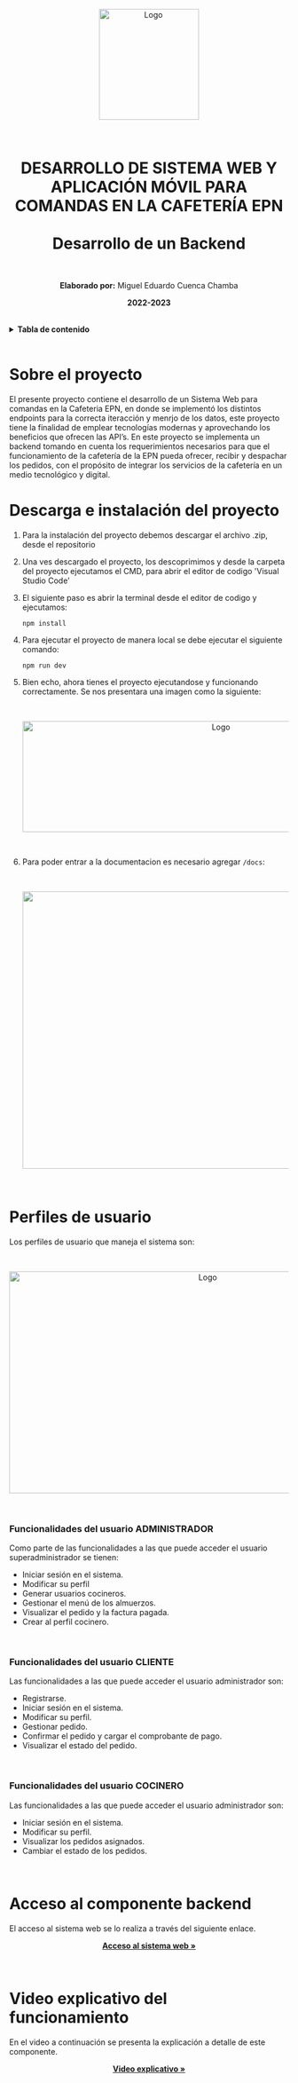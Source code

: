 <p align="center">
    <a>
      <img src="https://scontent.fuio10-1.fna.fbcdn.net/v/t1.15752-9/331630253_1989768038034308_1540867969771207800_n.png?_nc_cat=101&ccb=1-7&_nc_sid=ae9488&_nc_eui2=AeFDhu2PdgHqjATd_zD55Hvinr6yd1GHVnyevrJ3UYdWfIU-n8Ka9QmQY1WYLmHaun95HI8RTvn02UEmulP9WsWx&_nc_ohc=5L1uGXCDmXEAX_zFW_K&_nc_ht=scontent.fuio10-1.fna&oh=03_AdTmDkHAz8JwMuAiOz08rfgm9jWFAlhlj3TfvC3iiu8K4g&oe=641CCE37" alt="Logo" width="180" height="200">
    </a>
    <br>
 </p>
<br>
<h1 align="center">
    DESARROLLO DE SISTEMA WEB Y APLICACIÓN MÓVIL PARA COMANDAS EN LA CAFETERÍA EPN<br>
    <br>
    Desarrollo de un Backend
</h1>
<br>

<p align="center"><b>Elaborado por:</b> Miguel Eduardo Cuenca Chamba</p>
<p align="center"><b>2022-2023</b></p>
<br>

<!-- TABLA DE CONTENIDO -->
<details>
    <summary><b>Tabla de contenido</b></summary>
    <br>
  <ol>
      <li>
      <a href="#sobre-el-proyecto">Sobre el proyecto</a>
    </li>
    <li>
      <a href="#descarga-e-instalación-del-proyecto">Descarga e instalación del proyecto</a>
    </li>
    <li>
      <a href="#perfiles-de-usuario">Perfiles de usuario</a>
      <ul>
        <li><a href="#funcionalidades-del-usuario-administrador">Funcionalidades del usuario administrador</a></li>
        <li><a href="#funcionalidades-del-usuario-cliente">Funcionalidades del usuario cliente</a></li>
        <li><a href="#funcionalidades-del-usuario-cocinero">Funcionalidades del usuario cocinero</a></li>
      </ul>
    </li>
    <li>
      <a href="#acceso-al-componente-backend">Acceso al componente backend</a>
    </li>
    <li>
        <a href="#video-explicativo-del-funcionamiento">Video explicativo del funcionamiento</a>
     </li>
  </ol>
</details>

<br>

# Sobre el proyecto

El presente proyecto contiene el desarrollo de un Sistema Web para comandas en la Cafeteria EPN, en donde se implementó los distintos endpoints para la correcta iteracción y menrjo de los datos, este proyecto tiene la finalidad de emplear tecnologías modernas y aprovechando los beneficios que ofrecen las API’s. En este proyecto se implementa un backend tomando en cuenta los requerimientos necesarios para que el funcionamiento de la cafetería de la EPN pueda ofrecer, recibir y despachar los pedidos, con el propósito de integrar los servicios de la cafetería en un medio tecnológico y digital.
<br>

# Descarga e instalación del proyecto

 1. Para la instalación del proyecto debemos descargar el archivo .zip, desde el repositorio

 2. Una ves descargado el proyecto, los descoprimimos y desde la carpeta del proyecto ejecutamos el CMD, para abrir el editor de codigo 'Visual Studio Code'

 3. El siguiente paso es abrir la terminal desde el editor de codigo y ejecutamos:

    ```
    npm install
    ```

  4. Para ejecutar el proyecto de manera local se debe ejecutar el siguiente comando:

     ```
     npm run dev
     ```
   5. Bien echo, ahora tienes el proyecto ejecutandose y funcionando correctamente. Se nos presentara una imagen como la siguiente:

        <br>
        <p align="center">
            <a>
                <img src="https://i.ibb.co/YQQJjTj/Whats-App-Image-2023-03-06-at-02-10-15.jpg" alt="Logo" width="700" height="200">
            </a>
         </p>
        <br>
        
   5. Para poder entrar a la documentacion es necesario agregar ```/docs```:

        <br>
        <p align="center">
            <a>
                <img src="https://i.ibb.co/X3wQ12T/Whats-App-Image-2023-03-06-at-02-17-42.jpg" width="700" height="500">
            </a>
         </p>
        <br>
        

      

# Perfiles de usuario

Los perfiles de usuario que maneja el sistema son: 

<br>
<p align="center">
    <a>
        <img src="https://scontent.fuio10-1.fna.fbcdn.net/v/t1.15752-9/331631871_1003418617711629_5092243518265142120_n.png?_nc_cat=107&ccb=1-7&_nc_sid=ae9488&_nc_eui2=AeGeUg3FFKU-nliCq0uJ-Q_2Jc29PPqJjB8lzb08-omMH2IA2XHv3Aa9HZf4RUv4aSD13p1BjiKLYKEiMtFIT6fD&_nc_ohc=JdL1_Yo86nkAX_-JRYM&_nc_ht=scontent.fuio10-1.fna&oh=03_AdTK1cESetSjUj1dvdQzAAzJY23QGsn_bFAq9JyHVTrDiQ&oe=641CCBE4" alt="Logo" width="700"         height="400">
    </a>
 </p>
<br>

### Funcionalidades del usuario ADMINISTRADOR

Como parte de las funcionalidades a las que puede acceder el usuario superadministrador se tienen:
<br>
<ul>
    <li>Iniciar sesión en el sistema.</li>
    <li>Modificar su perfil</li>
    <li>Generar usuarios cocineros.</li>
    <li>Gestionar el menú de los almuerzos.</li>
    <li>Visualizar el pedido y la factura pagada.</li>
    <li>Crear al perfil cocinero.</li>
</ul>
<br>

### Funcionalidades del usuario CLIENTE

Las funcionalidades a las que puede acceder el usuario administrador son:
<br>
<ul>
    <li>Registrarse.</li>
    <li>Iniciar sesión en el sistema.</li>
    <li>Modificar su perfil.</li>
    <li>Gestionar pedido.</li>
    <li>Confirmar el pedido y cargar el comprobante de pago.</li>        
    <li>Visualizar el estado del pedido.</li>
</ul>
<br>

### Funcionalidades del usuario COCINERO

Las funcionalidades a las que puede acceder el usuario administrador son:
<br>
<ul>
    <li>Iniciar sesión en el sistema.</li>
    <li>Modificar su perfil.</li>
    <li>Visualizar los pedidos asignados.</li>
    <li>Cambiar el estado de los pedidos.</li>        
</ul>
<br>

# Acceso al componente backend

El acceso al sistema web se lo realiza a través del siguiente enlace.
<br>
<p align="center"><a href="https://app-cafeteriacackend.herokuapp.com/docs/" target="_blank"><strong>Acceso al sistema web »</strong></a></p>
<br>

 # Video explicativo del funcionamiento

En el video a continuación se presenta la explicación a detalle de este componente.
<br>
<p align="center"><a href="https://www.youtube.com/watch?v=Oh3jnjLdypo" target="_blank"><strong>Video explicativo »</strong></a></p>
